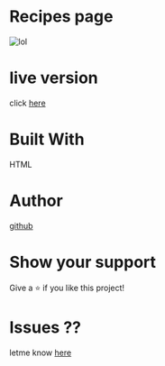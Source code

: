 # Recipes page 

![lol](https://github.com/Lordgg007/recipes_page/assets/139135651/71800ce3-8c4a-46ab-8447-81ec3f3d6e17)
# live version

click [here](https://lordgg007.github.io/recipes_page/)

# Built With
HTML

# Author
[github](https://github.com/Lordgg007)

# Show your support
Give a ⭐️ if you like this project!

# Issues ??

letme know [here](https://github.com/Lordgg007/recipes_page/issues)
